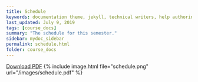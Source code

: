 ```yaml
---
title: Schedule
keywords: documentation theme, jekyll, technical writers, help authoring tools, hat replacements
last_updated: July 9, 2019
tags: [course_docs]
summary: "The schedule for this semester."
sidebar: mydoc_sidebar
permalink: schedule.html
folder: course_docs
---
```




[Download PDF][download]
{% include image.html file="schedule.png" url="/images/schedule.pdf"  %}

[download]: ../images/schedule.pdf


